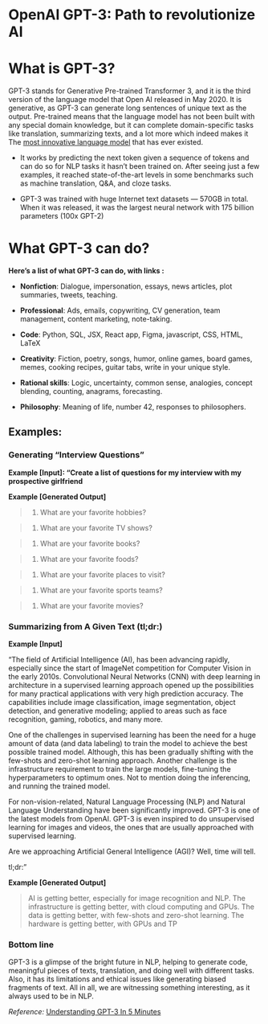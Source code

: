 # OpenAI GPT-3: Path to revolutionize AI

# What is GPT-3?

GPT-3 stands for Generative Pre-trained Transformer 3, and it is the third version of the language model that Open AI released in May 2020. It is generative, as GPT-3 can generate long sentences of unique text as the output. Pre-trained means that the language model has not been built with any special domain knowledge, but it can complete domain-specific tasks like translation, summarizing texts, and a lot more which indeed makes it The [most innovative language model](https://www.forbes.com/sites/robtoews/2020/07/19/gpt-3-is-amazingand-overhyped/?sh=634fc1381b1c) that has ever existed.

* It works by predicting the next token given a sequence of tokens and can do so for NLP tasks it hasn’t been trained on. After seeing just a few examples, it reached state-of-the-art levels in some benchmarks such as machine translation, Q&A, and cloze tasks.
    
* GPT-3 was trained with huge Internet text datasets — 570GB in total. When it was released, it was the largest neural network with 175 billion parameters (100x GPT-2)
    

# What GPT-3 can do?

**Here’s a list of what GPT-3 can do, with links :**

* **Nonfiction**: Dialogue, impersonation, essays, news articles, plot summaries, tweets, teaching.
    
* **Professional**: Ads, emails, copywriting, CV generation, team management, content marketing, note-taking.
    
* **Code**: Python, SQL, JSX, React app, Figma, javascript, CSS, HTML, LaTeX
    
* **Creativity**: Fiction, poetry, songs, humor, online games, board games, memes, cooking recipes, guitar tabs, write in your unique style.
    
* **Rational skills**: Logic, uncertainty, common sense, analogies, concept blending, counting, anagrams, forecasting.
    
* **Philosophy**: Meaning of life, number 42, responses to philosophers.
    

## Examples:

### Generating “Interview Questions”

**Example \[Input\]: “Create a list of questions for my interview with my prospective girlfriend**

**Example \[Generated Output\]**

> 1. What are your favorite hobbies?
>     

> 1. What are your favorite TV shows?
>     

> 1. What are your favorite books?
>     

> 1. What are your favorite foods?
>     

> 1. What are your favorite places to visit?
>     

> 1. What are your favorite sports teams?
>     

> 1. What are your favorite movies?
>     

### Summarizing from A Given Text (tl;dr:)

**Example \[Input\]**

“The field of Artificial Intelligence (AI), has been advancing rapidly, especially since the start of ImageNet competition for Computer Vision in the early 2010s. Convolutional Neural Networks (CNN) with deep learning in architecture in a supervised learning approach opened up the possibilities for many practical applications with very high prediction accuracy. The capabilities include image classification, image segmentation, object detection, and generative modeling; applied to areas such as face recognition, gaming, robotics, and many more.

One of the challenges in supervised learning has been the need for a huge amount of data (and data labeling) to train the model to achieve the best possible trained model. Although, this has been gradually shifting with the few-shots and zero-shot learning approach. Another challenge is the infrastructure requirement to train the large models, fine-tuning the hyperparameters to optimum ones. Not to mention doing the inferencing, and running the trained model.

For non-vision-related, Natural Language Processing (NLP) and Natural Language Understanding have been significantly improved. GPT-3 is one of the latest models from OpenAI. GPT-3 is even inspired to do unsupervised learning for images and videos, the ones that are usually approached with supervised learning.

Are we approaching Artificial General Intelligence (AGI)? Well, time will tell.

tl;dr:”

**Example \[Generated Output\]**

> AI is getting better, especially for image recognition and NLP. The infrastructure is getting better, with cloud computing and GPUs. The data is getting better, with few-shots and zero-shot learning. The hardware is getting better, with GPUs and TP

### Bottom line

GPT-3 is a glimpse of the bright future in NLP, helping to generate code, meaningful pieces of texts, translation, and doing well with different tasks. Also, it has its limitations and ethical issues like generating biased fragments of text. All in all, we are witnessing something interesting, as it always used to be in NLP.

*Reference:* [Understanding GPT-3 In 5 Minutes](https://towardsdatascience.com/understanding-gpt-3-in-5-minutes-7fe35c3a1e52)